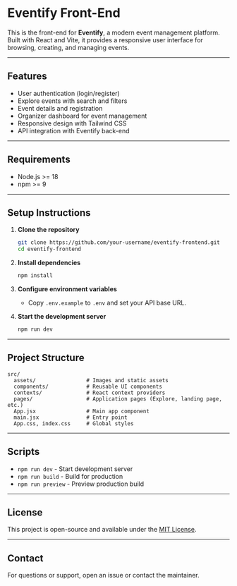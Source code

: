 # Eventify Front-End

This is the front-end for **Eventify**, a modern event management platform. Built with React and Vite, it provides a responsive user interface for browsing, creating, and managing events.

---

## Features

- User authentication (login/register)
- Explore events with search and filters
- Event details and registration
- Organizer dashboard for event management
- Responsive design with Tailwind CSS
- API integration with Eventify back-end

---

## Requirements

- Node.js >= 18
- npm >= 9

---

## Setup Instructions

1. **Clone the repository**
   ```bash
   git clone https://github.com/your-username/eventify-frontend.git
   cd eventify-frontend
   ```

2. **Install dependencies**
   ```bash
   npm install
   ```

3. **Configure environment variables**
   - Copy `.env.example` to `.env` and set your API base URL.

4. **Start the development server**
   ```bash
   npm run dev
   ```

---

## Project Structure

```
src/
  assets/                # Images and static assets
  components/            # Reusable UI components
  contexts/              # React context providers
  pages/                 # Application pages (Explore, landing page, etc.)
  App.jsx                # Main app component
  main.jsx               # Entry point
  App.css, index.css     # Global styles
```

---

## Scripts

- `npm run dev` - Start development server
- `npm run build` - Build for production
- `npm run preview` - Preview production build

---

## License

This project is open-source and available under the [MIT License](LICENSE).

---

## Contact

For questions or support, open an issue or contact the maintainer.